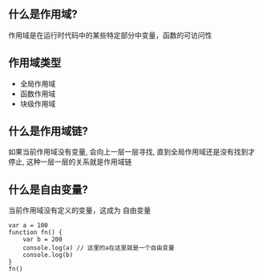 ## 什么是作用域?
作用域是在运行时代码中的某些特定部分中变量，函数的可访问性

## 作用域类型
* 全局作用域
* 函数作用域
* 块级作用域

## 什么是作用域链?
如果当前作用域没有变量, 会向上一层一层寻找, 直到全局作用域还是没有找到才停止, 这种一层一层的关系就是作用域链

## 什么是自由变量?
当前作用域没有定义的变量，这成为 自由变量 
```
var a = 100
function fn() {
    var b = 200
    console.log(a) // 这里的a在这里就是一个自由变量
    console.log(b)
}
fn()
```
